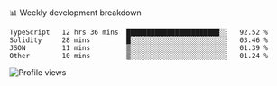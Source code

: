 📊 Weekly development breakdown
<!--START_SECTION:waka-->

```text
TypeScript   12 hrs 36 mins  ███████████████████████░░   92.52 %
Solidity     28 mins         █░░░░░░░░░░░░░░░░░░░░░░░░   03.46 %
JSON         11 mins         ▒░░░░░░░░░░░░░░░░░░░░░░░░   01.39 %
Other        10 mins         ▒░░░░░░░░░░░░░░░░░░░░░░░░   01.24 %
```

<!--END_SECTION:waka-->

<img src="https://gpvc.arturio.dev/iqbalfasri" alt="Profile views"/>

